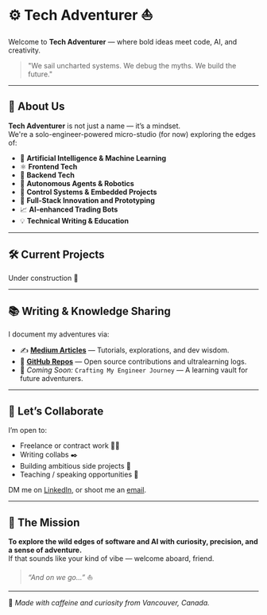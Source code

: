 # ⚙️ Tech Adventurer ⛵️

Welcome to **Tech Adventurer** — where bold ideas meet code, AI, and creativity.

> "We sail uncharted systems. We debug the myths. We build the future."

---

## 🚀 About Us

**Tech Adventurer** is not just a name — it’s a mindset.  
We're a solo-engineer-powered micro-studio (for now) exploring the edges of:

- 🤖 **Artificial Intelligence & Machine Learning**
- ⚛️ **Frontend Tech**
- 🐍 **Backend Tech**
- 🧠 **Autonomous Agents & Robotics**
- 🧪 **Control Systems & Embedded Projects**
- 🧭 **Full-Stack Innovation and Prototyping**
- 📈 **AI-enhanced Trading Bots**
- 💡 **Technical Writing & Education**

---

## 🛠️ Current Projects

Under construction 🚧

<!--
| Project | Description | Stack |
|--------|-------------|-------|
| **AI Roast My Code** | A Streamlit app that roasts and improves your Python code with AI. | `Python`, `Streamlit`, `OpenAI`, `AIConfig` |
| **Intelligent E-Commerce** | An AI-powered online marketplace with recommendation engines. | `React`, `FastAPI`, `AWS`, `PostgreSQL` |
| **PIRATA Control Lab** | A React + Python app to simulate control systems like inverted pendulums. | `React`, `Matplotlib`, `PID`, `State Space` |
| **Trading Bot v1** | A crypto/stock trading bot using RNNs & HMMs. | `TensorFlow`, `Pandas`, `scikit-learn` |
-->

---

## 📚 Writing & Knowledge Sharing

I document my adventures via:

- ✍️ [**Medium Articles**](https://medium.com/@tech-adventurer) — Tutorials, explorations, and dev wisdom.
- 📂 [**GitHub Repos**](https://github.com/leandrofahur) — Open source contributions and ultralearning logs.
- 🧠 *Coming Soon:* `Crafting My Engineer Journey` — A learning vault for future adventurers.

---

## 🤝 Let’s Collaborate

I’m open to:
- Freelance or contract work 🧑‍💻  
- Writing collabs ✒️  
- Building ambitious side projects 💭  
- Teaching / speaking opportunities 🎤  

DM me on [LinkedIn](https://www.linkedin.com/in/leandro-miranda-fahur-machado/), or shoot me an [email](mailto:leandrofahur@gmail.com).

---

## 🧭 The Mission

**To explore the wild edges of software and AI with curiosity, precision, and a sense of adventure.**  
If that sounds like your kind of vibe — welcome aboard, friend.

> _“And on we go...”_ ⛵️

---

📍 *Made with caffeine and curiosity from Vancouver, Canada.*  
